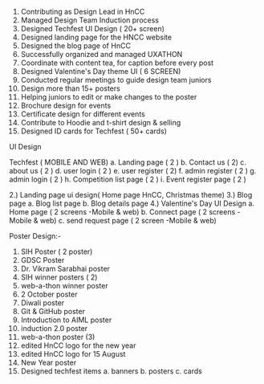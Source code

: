 1. Contributing as Design Lead in HnCC
2. Managed Design Team Induction process
3. Designed Techfest UI Design ( 20+ screen)
4. Designed landing page for the HNCC website
5. Designed the blog page of HnCC
6. Successfully organized and managed UXATHON
7. Coordinate with content tea, for caption before every post
8. Designed Valentine's Day theme UI ( 6 SCREEN)
9. Conducted regular meetings to guide design team juniors
10. Design more than 15+ posters
11. Helping juniors to edit or make changes to the poster
12. Brochure design for events
13. Certificate design for different events
14. Contribute to Hoodie and t-shirt design & selling 
15. Designed ID cards for Techfest ( 50+ cards)

UI Design

Techfest ( MOBILE AND WEB)
a. Landing page ( 2 )
b. Contact us ( 2)
c. about us ( 2 )
d. user login ( 2 )
e. user register ( 2)
f. admin register ( 2 )
g. admin login ( 2 )
h. Competition list page ( 2 )
i. Event register page  ( 2 )

2.) Landing page ui design( Home page HnCC, Christmas theme)
3.) Blog page 
     a. Blog list page 
     b. Blog details page
4.) Valentine's Day UI Design
     a. Home page ( 2 screens -Mobile & web)
     b. Connect page ( 2 screens -Mobile & web)
     c. send request page ( 2 screen -Mobile & web)

     
Poster Design:-
1. SIH Poster ( 2 poster)
2. GDSC Poster
3. Dr. Vikram Sarabhai poster
4. SIH winner posters ( 2)
5. web-a-thon winner poster
6. 2 October poster
7. Diwali poster
8. Git & GitHub poster
9. Introduction to AIML poster
10. induction 2.0 poster
11. web-a-thon poster (3)
12. edited HnCC logo for the new year
13. edited HnCC logo for 15 August
14. New Year poster 
15. Designed techfest items
      a. banners
      b. posters
      c. cards
